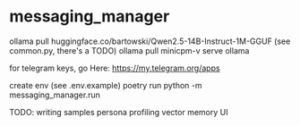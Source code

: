 # messaging_manager

ollama pull huggingface.co/bartowski/Qwen2.5-14B-Instruct-1M-GGUF (see common.py, there's a TODO)
ollama pull minicpm-v
serve ollama

for telegram keys, go Here: https://my.telegram.org/apps

create env (see .env.example)
poetry run python -m messaging_manager.run




TODO:
writing samples
persona
profiling
vector memory
UI